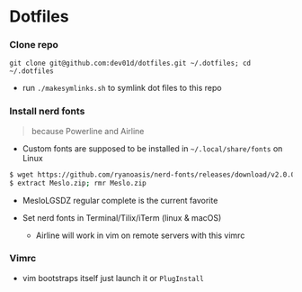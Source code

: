 # Dotfiles

### Clone repo

`git clone git@github.com:dev01d/dotfiles.git ~/.dotfiles; cd ~/.dotfiles`

* run `./makesymlinks.sh` to symlink dot files to this repo

### Install nerd fonts

>because Powerline and Airline

* Custom fonts are supposed to be installed in `~/.local/share/fonts` on Linux

```bash
$ wget https://github.com/ryanoasis/nerd-fonts/releases/download/v2.0.0/Meslo.zip
$ extract Meslo.zip; rmr Meslo.zip
```

* MesloLGSDZ regular complete is the current favorite

* Set nerd fonts in Terminal/Tilix/iTerm (linux & macOS)
  * Airline will work in vim on remote servers with this vimrc

### Vimrc

* vim bootstraps itself just launch it or `PlugInstall`

